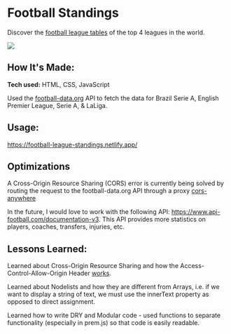 # Football Standings

Discover the [football league tables](https://football-league-standings.netlify.app/) of the top 4 leagues in the world.

![](css/assets/demo.gif)

## How It's Made:

**Tech used:** HTML, CSS, JavaScript

Used the [football-data.org](https://www.football-data.org/) API to fetch the data for Brazil Serie A, English Premier League, Serie A, & LaLiga.

## Usage:

https://football-league-standings.netlify.app/

## Optimizations

A Cross-Origin Resource Sharing (CORS) error is currently being solved by routing the request to the football-data.org API through a proxy [cors-anywhere](https://cors-anywhere.herokuapp.com/)

In the future, I would love to work with the following API: https://www.api-football.com/documentation-v3. This API provides more statistics on players, coaches, transfers, injuries, etc.

## Lessons Learned:

Learned about Cross-Origin Resource Sharing and how the Access-Control-Allow-Origin Header [works](https://medium.com/@dtkatz/3-ways-to-fix-the-cors-error-and-how-access-control-allow-origin-works-d97d55946d9).

Learned about Nodelists and how they are different from Arrays, i.e. if we want to display a string of text, we must use the innerText property as opposed to direct assignment.

Learned how to write DRY and Modular code - used functions to separate functionality (especially in prem.js) so that code is easily readable.
